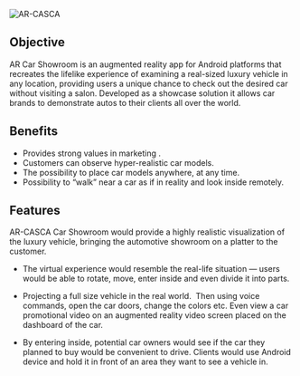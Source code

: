 ![AR-CASCA](https://user-images.githubusercontent.com/57852378/129159832-fa6eb6f1-cedc-4d53-beb7-74a240065577.png)



## Objective

AR Car Showroom is an augmented reality app for  Android platforms that recreates the lifelike experience of examining a real-sized luxury vehicle in any location, providing users a unique chance to check out the desired car without visiting a salon.
Developed as a showcase solution it allows car brands to demonstrate autos to their clients all over the world. 


## Benefits

- Provides strong values in marketing .
- Customers can observe hyper-realistic car models.
- The possibility to place car models anywhere, at any time.
- Possibility to “walk” near a car as if in reality and look inside remotely.


  
## Features

AR-CASCA Car Showroom would provide a highly realistic visualization of the luxury vehicle, bringing the automotive showroom on a platter to the customer. 

- The virtual experience would resemble the real-life situation — users would be able to rotate, move, enter inside and even divide it into parts.

- Projecting a full size vehicle in the real world.  Then using voice commands, open the car doors, change the colors etc. Even view a car promotional video on an augmented reality video screen placed on the dashboard of the car.

-  By entering inside, potential car owners would see if the car they planned to buy would be convenient to drive. Clients would use  Android device and hold it in front of an area they want to see a vehicle in. 


  
